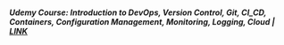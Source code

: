 ##### Udemy Course: Introduction to DevOps, Version Control, Git, CI_CD, Containers, Configuration Management, Monitoring, Logging, Cloud | [LINK](https://www.udemy.com/course/professional-certificate-in-devops)